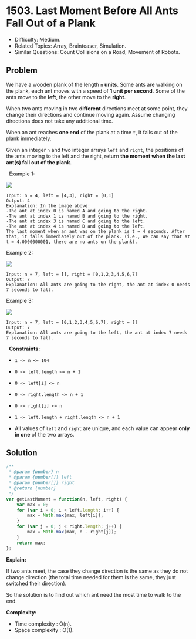 # 1503. Last Moment Before All Ants Fall Out of a Plank

- Difficulty: Medium.
- Related Topics: Array, Brainteaser, Simulation.
- Similar Questions: Count Collisions on a Road, Movement of Robots.

## Problem

We have a wooden plank of the length `n` **units**. Some ants are walking on the plank, each ant moves with a speed of **1 unit per second**. Some of the ants move to the **left**, the other move to the **right**.

When two ants moving in two **different** directions meet at some point, they change their directions and continue moving again. Assume changing directions does not take any additional time.

When an ant reaches **one end** of the plank at a time `t`, it falls out of the plank immediately.

Given an integer `n` and two integer arrays `left` and `right`, the positions of the ants moving to the left and the right, return **the moment when the last ant(s) fall out of the plank**.

 
Example 1:

![](https://assets.leetcode.com/uploads/2020/06/17/ants.jpg)

```
Input: n = 4, left = [4,3], right = [0,1]
Output: 4
Explanation: In the image above:
-The ant at index 0 is named A and going to the right.
-The ant at index 1 is named B and going to the right.
-The ant at index 3 is named C and going to the left.
-The ant at index 4 is named D and going to the left.
The last moment when an ant was on the plank is t = 4 seconds. After that, it falls immediately out of the plank. (i.e., We can say that at t = 4.0000000001, there are no ants on the plank).
```

Example 2:

![](https://assets.leetcode.com/uploads/2020/06/17/ants2.jpg)

```
Input: n = 7, left = [], right = [0,1,2,3,4,5,6,7]
Output: 7
Explanation: All ants are going to the right, the ant at index 0 needs 7 seconds to fall.
```

Example 3:

![](https://assets.leetcode.com/uploads/2020/06/17/ants3.jpg)

```
Input: n = 7, left = [0,1,2,3,4,5,6,7], right = []
Output: 7
Explanation: All ants are going to the left, the ant at index 7 needs 7 seconds to fall.
```

 
**Constraints:**


	
- `1 <= n <= 104`
	
- `0 <= left.length <= n + 1`
	
- `0 <= left[i] <= n`
	
- `0 <= right.length <= n + 1`
	
- `0 <= right[i] <= n`
	
- `1 <= left.length + right.length <= n + 1`
	
- All values of `left` and `right` are unique, and each value can appear **only in one** of the two arrays.



## Solution

```javascript
/**
 * @param {number} n
 * @param {number[]} left
 * @param {number[]} right 
 * @return {number}
 */
var getLastMoment = function(n, left, right) {
    var max = 0;
    for (var i = 0; i < left.length; i++) {
        max = Math.max(max, left[i]);
    }
    for (var j = 0; j < right.length; j++) {
        max = Math.max(max, n - right[j]);
    }
    return max;
};
```

**Explain:**

If two ants meet, the case they change direction is the same as they do not change direction (the total time needed for them is the same, they just switched their direction).

So the solution is to find out which ant need the most time to walk to the end.

**Complexity:**

* Time complexity : O(n).
* Space complexity : O(1).
